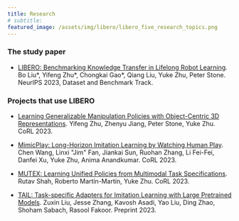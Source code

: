 ```yaml
---
title: Research
# subtitle: 
featured_image: /assets/img/libero/libero_five_research_topics.png
---
```


### The study paper

- [LIBERO: Benchmarking Knowledge Transfer in Lifelong Robot Learning](https://arxiv.org/abs/2306.03310). Bo Liu\*, Yifeng Zhu\*, Chongkai Gao\*, Qiang Liu, Yuke Zhu, Peter Stone. NeurIPS 2023, Dataset and Benchmark Track.

### Projects that use LIBERO

- [Learning Generalizable Manipulation Policies with Object-Centric 3D Representations](https://openreview.net/forum?id=9SM6l0HyY_). Yifeng Zhu, Zhenyu Jiang, Peter Stone, Yuke Zhu. CoRL 2023.

- [MimicPlay: Long-Horizon Imitation Learning by Watching Human Play](https://mimic-play.github.io/). Chen Wang, Linxi "Jim" Fan, Jiankai Sun, Ruohan Zhang, Li Fei-Fei, Danfei Xu, Yuke Zhu, Anima Anandkumar. CoRL 2023.

- [MUTEX: Learning Unified Policies from Multimodal Task Specifications](https://arxiv.org/abs/2309.14320). Rutav Shah, Roberto Martín-Martín, Yuke Zhu. CoRL 2023.

- [TAIL: Task-specific Adapters for Imitation Learning with Large Pretrained Models](https://arxiv.org/pdf/2310.05905.pdf). Zuxin Liu, Jesse Zhang, Kavosh Asadi, Yao Liu, Ding Zhao, Shoham Sabach, Rasool Fakoor. Preprint 2023.
